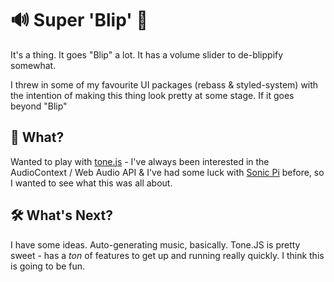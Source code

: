 # 🔊 Super 'Blip' 🎉

It's a thing. It goes "Blip" a lot. It has a volume slider to de-blippify somewhat.

I threw in some of my favourite UI packages (rebass & styled-system) with the intention of making this thing look pretty at some stage. If it goes beyond "Blip"

## 🤔 What?

Wanted to play with [tone.js](https://tonejs.github.io/) - I've always been interested in the AudioContext / Web Audio API & I've had some luck with [Sonic Pi](https://github.com/oheydrew/sonic-pi) before, so I wanted to see what this was all about.

## 🛠 What's Next?

I have some ideas. Auto-generating music, basically. Tone.JS is pretty sweet - has a _ton_ of features to get up and running really quickly. I think this is going to be fun.
